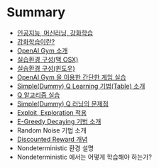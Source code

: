 # Summary

* [인공지능, 머신러닝, 강화학습](README.md)
* [강화학습이란?](Reinforcement-Concept.md)
* [OpenAI Gym 소개](open-ai-gym.md)
* [실습환경 구성\(맥 OSX\)](Dev-Environment.md)
* [실습환경 구성\(윈도우\)](ex_env_windows.md)
* [OpenAI Gym 을 이용한 간단한 게임 실습](open-ai-gym-ex.md)
* [Simple\(Dummy\) Q Learning 기법\(Table\) 소개](q-learning.md)
* [Q 알고리즘 실습](q-ex.md)
* [Simple\(Dummy\) Q 러닝의 문제점](simple-q-problem.md)
* [Exploit, Exploration 적용](exploit-exploration.md)
* [E-Greedy Decaying 기법 소개](e-greedy-decaying.md)
* Random Noise 기법 소개
* [Discounted Reward 개념](discounted-reward.md)
* Nondeterministic 환경 설명
* Nondeterministic 에서는 어떻게 학습해야 하는가?

